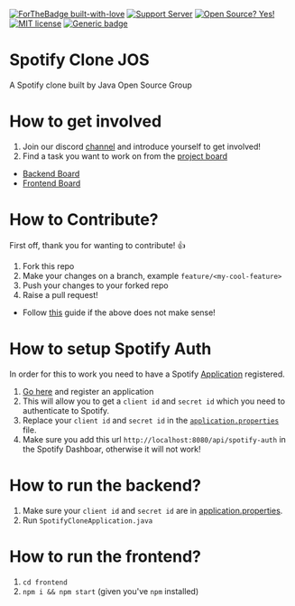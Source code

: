 [![ForTheBadge built-with-love](http://ForTheBadge.com/images/badges/built-with-love.svg)](https://GitHub.com/Naereen/)
[![Support Server](https://img.shields.io/discord/591914197219016707.svg?color=7289da&label=JOS&logo=discord&style=flat-square)](https://discord.gg/HFEqa67j)
[![Open Source? Yes!](https://badgen.net/badge/Open%20Source%20%3F/Yes%21/blue?icon=github)](https://github.com/Naereen/badges/)
[![MIT license](https://img.shields.io/badge/License-MIT-blue.svg)](https://lbesson.mit-license.org/)
[![Generic badge](https://img.shields.io/badge/CircleCI-passing-<COLOR>.svg)](https://shields.io/)



# Spotify Clone JOS
A Spotify clone built by Java Open Source Group


# How to get involved
1) Join our discord [channel](https://discord.gg/NqTfYW) and introduce yourself to get involved!
2) Find a task you want to work on from the [project board](https://github.com/IVIURRAY/spotify-clone-jos/projects)
  - [Backend Board](https://github.com/IVIURRAY/spotify-clone-jos/projects/1)
  - [Frontend Board](https://github.com/IVIURRAY/spotify-clone-jos/projects/3)

# How to Contribute?

First off, thank you for wanting to contribute! :thumbsup:

1) Fork this repo
2) Make your changes on a branch, example `feature/<my-cool-feature>`
3) Push your changes to your forked repo
4) Raise a pull request!

*  Follow [this](https://www.dataschool.io/how-to-contribute-on-github/amp/) guide if the above does not make sense!

# How to setup Spotify Auth
In order for this to work you need to have a Spotify [Application](https://developer.spotify.com/documentation/general/guides/app-settings/#register-your-app) registered.

1) [Go here](https://developer.spotify.com/documentation/general/guides/app-settings/#register-your-app) and register an application
2) This will allow you to get a `client id` and `secret id` which you need to authenticate to Spotify.
3) Replace your `client id` and `secret id` in the [`application.properties`](https://github.com/IVIURRAY/spotify-clone-jos/blob/master/backend/src/main/resources/application.properties) file.
4) Make sure you add this url `http://localhost:8080/api/spotify-auth` in the Spotify Dashboar, otherwise it will not work!

# How to run the backend?
1) Make sure your `client id` and `secret id` are in [application.properties](backend/src/main/resources/application.properties).
1) Run `SpotifyCloneApplication.java`

# How to run the frontend?
1) `cd frontend`
2) `npm i && npm start` (given you've `npm` installed)
